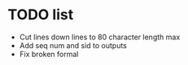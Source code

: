 # TODO list

- Cut lines down lines to 80 character length max
- Add seq num and sid to outputs 
- Fix broken formal 
 
